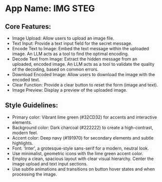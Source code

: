 # **App Name**: IMG STEG

## Core Features:

- Image Upload: Allow users to upload an image file.
- Text Input: Provide a text input field for the secret message.
- Encode Text to Image: Embed the text message within the uploaded image. An LLM acts as a tool to find the optimal encoding.
- Decode Text from Image: Extract the hidden message from an uploaded, encoded image. An LLM acts as a tool to validate the quality of the decoding, based on common errors.
- Download Encoded Image: Allow users to download the image with the encoded text.
- Clear Function: Provide a clear button to reset the form (image and text).
- Image Preview: Display a preview of the uploaded image.

## Style Guidelines:

- Primary color: Vibrant lime green (#32CD32) for accents and interactive elements.
- Background color: Dark charcoal (#222222) to create a high-contrast, modern feel.
- Accent color: Deep navy (#191970) for secondary elements and subtle highlights.
- Font: 'Inter', a grotesque-style sans-serif for a modern, neutral look.
- Use minimalist, geometric icons with the lime green accent color.
- Employ a clean, spacious layout with clear visual hierarchy. Center the image upload and text input sections.
- Use subtle animations and transitions on button hover states and when processing the image.